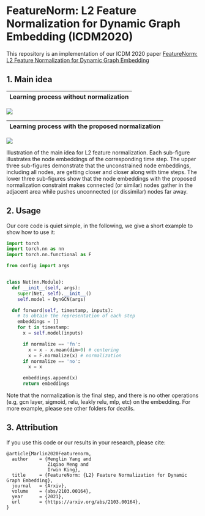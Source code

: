 # FeatureNorm: L2 Feature Normalization for Dynamic Graph Embedding (ICDM2020)

This repository is an implementation of our ICDM 2020 paper [FeatureNorm: L2 Feature Normalization for Dynamic Graph Embedding](https://arxiv.org/abs/2103.00164)

## 1. Main idea
Learning process without normalization         |
:-------------------------:|
![](https://i.imgur.com/2kDSxgN.png)

Learning process with the proposed normalization            |
:-------------------------:|
![](https://i.imgur.com/o44aSqJ.png)

Illustration of the main idea for L2 feature normalization. Each sub-figure illustrates the node embeddings of the corresponding time step. The upper three sub-figures demonstrate that the unconstrained node embeddings, including all nodes, are getting closer and closer along with time steps. The lower three sub-figures show that the node embeddings with the proposed normalization constraint makes connected (or similar) nodes gather in the adjacent area while pushes unconnected (or dissimilar) nodes far away.

## 2. Usage
Our core code is quiet simple, in the following, we give a short example to show how to use it:
```python
import torch
import torch.nn as nn
import torch.nn.functional as F

from config import args


class Net(nn.Module):
  def __init__(self, args):
    super(Net, self).__init__()
    self.model = DynGCN(args)

  def forward(self, timestamp, inputs):
    # to obtain the representation of each step
    embeddings = []
    for t in timestamp:
      x = self.model(inputs)

      if normalize == 'fn':
        x = x - x.mean(dim=0) # centering
        x = F.normalize(x) # normalization
      if normalize == 'no':
        x = x

      embeddings.append(x)
      return embeddings

```
Note that the normalization is the final step, and there is no other operations (e.g, gcn layer, sigmoid, relu, leakly relu, mlp, etc) on the embedding. For more example, please see other folders for deatils.

## 3. Attribution

If you use this code or our results in your research, please cite:
```
@article{Marlin2020Featurenorm,
  author    = {Menglin Yang and
               Ziqiao Meng and
               Irwin King},
  title     = {FeatureNorm: {L2} Feature Normalization for Dynamic Graph Embedding},
  journal   = {Arxiv},
  volume    = {abs/2103.00164},
  year      = {2021},
  url       = {https://arxiv.org/abs/2103.00164},
}
```

